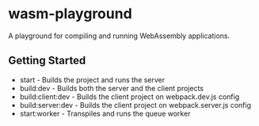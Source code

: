 # wasm-playground
A playground for compiling and running WebAssembly applications.

## Getting Started
* start - Builds the project and runs the server
* build:dev - Builds both the server and the client projects
* build:client:dev - Builds the client project on webpack.dev.js config
* build:server:dev - Builds the client project on webpack.server.js config
* start:worker - Transpiles and runs the queue worker